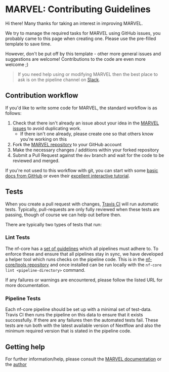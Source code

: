 # MARVEL: Contributing Guidelines

Hi there! Many thanks for taking an interest in improving MARVEL.

We try to manage the required tasks for MARVEL using GitHub issues, you probably came to this page when creating one. Please use the pre-filled template to save time.

However, don't be put off by this template - other more general issues and suggestions are welcome! Contributions to the code are even more welcome ;)

> If you need help using or modifying MARVEL then the best place to ask is on the pipeline channel on [Slack](https://nf-co.re/join/slack/).



## Contribution workflow
If you'd like to write some code for MARVEL, the standard workflow
is as follows:

1. Check that there isn't already an issue about your idea in the
   [MARVEL issues](https://github.com/fuxialexander/MARVEL/issues) to avoid
   duplicating work.
    * If there isn't one already, please create one so that others know you're working on this
2. Fork the [MARVEL repository](https://github.com/fuxialexander/MARVEL) to your GitHub account
3. Make the necessary changes / additions within your forked repository
4. Submit a Pull Request against the `dev` branch and wait for the code to be reviewed and merged.

If you're not used to this workflow with git, you can start with some [basic docs from GitHub](https://help.github.com/articles/fork-a-repo/) or even their [excellent interactive tutorial](https://try.github.io/).


## Tests
When you create a pull request with changes, [Travis CI](https://travis-ci.org/) will run automatic tests.
Typically, pull-requests are only fully reviewed when these tests are passing, though of course we can help out before then.

There are typically two types of tests that run:

### Lint Tests
The nf-core has a [set of guidelines](https://nf-co.re/developers/guidelines) which all pipelines must adhere to.
To enforce these and ensure that all pipelines stay in sync, we have developed a helper tool which runs checks on the pipeline code. This is in the [nf-core/tools repository](https://github.com/nf-core/tools) and once installed can be run locally with the `nf-core lint <pipeline-directory>` command.

If any failures or warnings are encountered, please follow the listed URL for more documentation.

### Pipeline Tests
Each nf-core pipeline should be set up with a minimal set of test-data.
Travis CI then runs the pipeline on this data to ensure that it exists successfully.
If there are any failures then the automated tests fail.
These tests are run both with the latest available version of Nextflow and also the minimum required version that is stated in the pipeline code.

## Getting help
For further information/help, please consult the [MARVEL documentation](https://github.com/fuxialexander/MARVEL#documentation) or the [author](fuxialexander@gmail.com)
